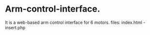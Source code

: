# Arm-control-interface.
It is a web-based arm control interface for 6 motors. 
files: index.html - insert.php
